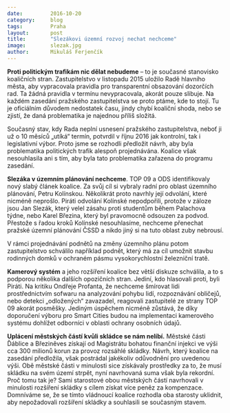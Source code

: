 ```yaml
---
date:         2016-10-20
category:     blog
tags:         Praha
layout:       post
title:        "Slezákovi územní rozvoj nechat nechceme" 
image:        slezak.jpg
author:       Mikuláš Ferjenčík
---
```


**Proti politickým trafikám nic dělat nebudeme** – to je současné stanovisko koaličních stran. Zastupitelstvo v listopadu 2015 uložilo Radě hlavního města, aby vypracovala pravidla pro transparentní obsazování dozorčích rad. Ta žádná pravidla v termínu nevypracovala, akorát pouze slibuje. Na každém zasedání pražského zastupitelstva se proto ptáme, kde to stojí. Tu je oficiálním důvodem nedostatek času, jindy chybí koaliční shoda, nebo se zjistí, že daná problematika je najednou příliš složitá. 

Současný stav, kdy Rada neplní usnesení pražského zastupitelstva, neboť ji už o 10 měsíců „utíká“ termín, potvrdil v říjnu 2016 jak kontrolní, tak i legislativní výbor. Proto jsme se rozhodli předložit návrh, aby byla problematika politických trafik alespoň projednávána. Koalice však nesouhlasila ani s tím, aby byla tato problematika zařazena do programu zasedání. 

**Slezáka v územním plánování nechceme**. TOP 09 a ODS identifikovaly nový slabý článek koalice. Za svůj cíl si vybraly radní pro oblast územního plánování, Petru Kolínskou. Několikrát proto navrhly její odvolání, které nicméně neprošlo. Piráti odvolání Kolínské nepodpořili, protože v záloze jsou Jan Slezák, který velel zásahu proti studentům během Palachova týdne, nebo Karel Březina, který byl pravomocně odsouzen za podvod. Přestože s řadou kroků Kolínské nesouhlasíme, nechceme přenechat pražské územní plánování ČSSD a nikdo jiný si na tuto oblast zuby nebrousí. 

V rámci projednávání podnětů na změny územního plánu potom zastupitelstvo schválilo například podnět, který má za cíl umožnit stavbu rodinných domků v ochraném pásmu vysokorychlostní železniční tratě. 

**Kamerový systém** a jeho rozšíření koalice bez větší diskuze schválila, a to s podporou několika dalších opozičních stran. Jediní, kdo hlasovali proti, byli Piráti. Na kritiku Ondřeje Profanta, že nechceme šmírovat lidi prostřednictvím sofwaru na analyzování pohybu lidí, rozpoznávání obličejů, nebo detekci „odložených“ zavazadel, reagovali zastupitelé ze strany TOP 09 akorát posměšky. Jediným úspěchem nicméně zůstává, že díky doporučení výboru pro Smart Cities budou na implementaci kamerového systému dohlížet odborníci v oblasti ochrany osobních údajů. 

**Uplácení městských částí kvůli skládce se nám nelíbí.** Městské části Ďáblice a Březiněves získají od Magistrátu bohatou finanční injekci ve výši cca 300 milionů korun za provoz rozsáhlé skládky. Návrh, který koalice na zasedání předložila, však postrádal jakékoliv odůvodnění pro uvedenou výši. Obě městské části v minulosti sice získávaly prostředky za to, že musí skládku na svém území strpět, nyní navrhovaná suma však byla rekordní. Proč tomu tak je? Sami starostové obou městských částí navrhovali v minulosti rozšíření skládky s cílem získat více peněz za kompenzace. Domníváme se, že se tímto vládnoucí koalice rozhodla oba starosty uklidnit, aby nepožadovali rozšíření skládky a souhlasili se současným stavem.

